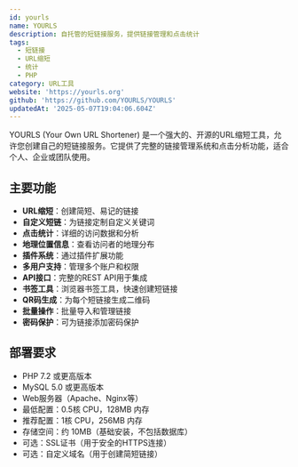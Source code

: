 ```yaml
---
id: yourls
name: YOURLS
description: 自托管的短链接服务，提供链接管理和点击统计
tags:
  - 短链接
  - URL缩短
  - 统计
  - PHP
category: URL工具
website: 'https://yourls.org'
github: 'https://github.com/YOURLS/YOURLS'
updatedAt: '2025-05-07T19:04:06.604Z'
---
```


YOURLS (Your Own URL Shortener) 是一个强大的、开源的URL缩短工具，允许您创建自己的短链接服务。它提供了完整的链接管理系统和点击分析功能，适合个人、企业或团队使用。

## 主要功能

- **URL缩短**：创建简短、易记的链接
- **自定义短链**：为链接定制自定义关键词
- **点击统计**：详细的访问数据和分析
- **地理位置信息**：查看访问者的地理分布
- **插件系统**：通过插件扩展功能
- **多用户支持**：管理多个账户和权限
- **API接口**：完整的REST API用于集成
- **书签工具**：浏览器书签工具，快速创建短链接
- **QR码生成**：为每个短链接生成二维码
- **批量操作**：批量导入和管理链接
- **密码保护**：可为链接添加密码保护

## 部署要求

- PHP 7.2 或更高版本
- MySQL 5.0 或更高版本
- Web服务器（Apache、Nginx等）
- 最低配置：0.5核 CPU，128MB 内存
- 推荐配置：1核 CPU，256MB 内存
- 存储空间：约 10MB（基础安装，不包括数据库）
- 可选：SSL证书（用于安全的HTTPS连接）
- 可选：自定义域名（用于创建简短链接） 
